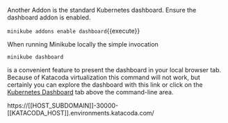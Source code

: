 Another Addon is the standard Kubernetes dashboard. Ensure the dashboard addon is enabled.

`minikube addons enable dashboard`{{execute}}

When running Minikube locally the simple invocation

`minikube dashboard`

is a convenient feature to present the dashboard in your local browser tab. Because of Katacoda virtualization this command will not work, but certainly you can explore the dashboard with this link or click on the [Kubernetes Dashboard](https://[[HOST_SUBDOMAIN]]-30000-[[KATACODA_HOST]].environments.katacoda.com/) tab above the command-line area.

https://[[HOST_SUBDOMAIN]]-30000-[[KATACODA_HOST]].environments.katacoda.com/
